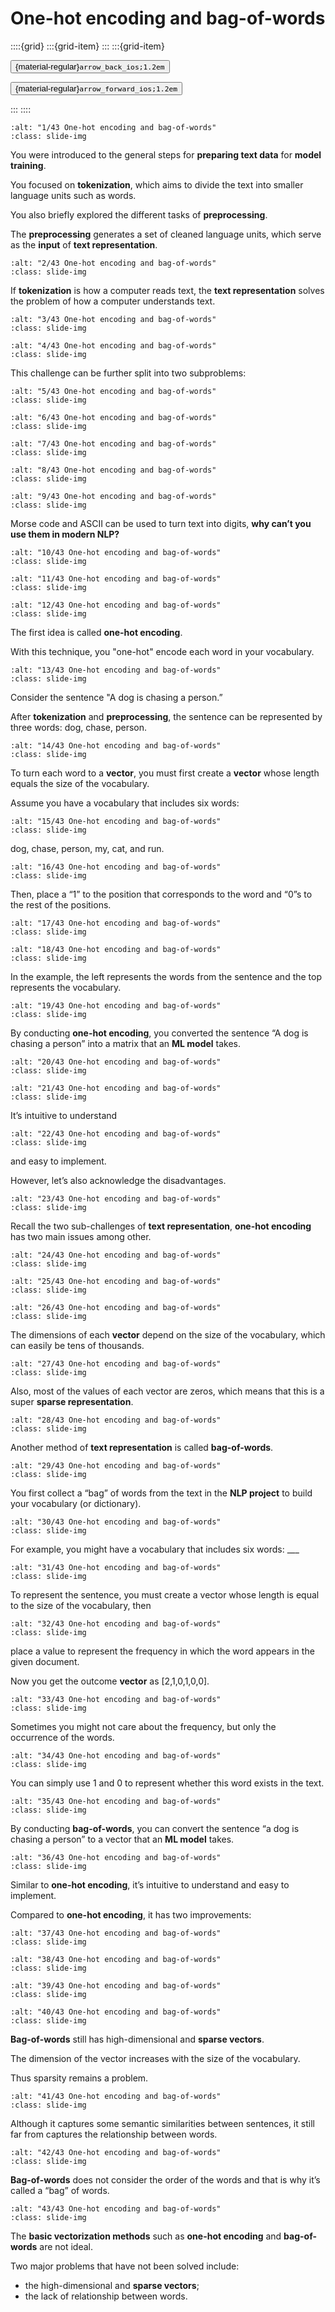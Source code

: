 # One-hot encoding and bag-of-words

<aside class="margin sidebar">

::::{grid}
:::{grid-item}
:::
:::{grid-item}
<div id="slide-controls" class="btn-toolbar justify-content-between">

<button id="arrow_back" class="sd-btn">{material-regular}`arrow_back_ios;1.2em`</button>

<button id="arrow_forward" class="sd-btn">{material-regular}`arrow_forward_ios;1.2em`</button>
</div>
:::
::::
</aside>
<div class="slides">
<div>

```{image} ../../../images/gcp_courses/nlp_on_gcp/text_representation/one_hot_encoding_and_bag_of_words/001.jpg
:alt: "1/43 One-hot encoding and bag-of-words"
:class: slide-img
```
<div class="cell tag_remove-input tag_output_scroll docutils container">
<div class="cell_output docutils container">

You were introduced to the general steps for **preparing text data** for **model training**. 

You focused on **tokenization**, which aims to divide the text into smaller language units such as words. 

You also briefly explored the different tasks of **preprocessing**. 

The **preprocessing** generates a set of cleaned language units, which serve as the **input** of **text representation**.
</div>
</div>
</div>
</div>
<div class="slides">
<div>

```{image} ../../../images/gcp_courses/nlp_on_gcp/text_representation/one_hot_encoding_and_bag_of_words/002.jpg
:alt: "2/43 One-hot encoding and bag-of-words"
:class: slide-img
```
<div class="cell tag_remove-input tag_output_scroll docutils container">
<div class="cell_output docutils container">

If **tokenization** is how a computer reads text, the **text representation** solves the problem of how a computer understands text.
</div>
</div>
</div>
</div>
<div class="slides">
<div>

```{image} ../../../images/gcp_courses/nlp_on_gcp/text_representation/one_hot_encoding_and_bag_of_words/003.jpg
:alt: "3/43 One-hot encoding and bag-of-words"
:class: slide-img
```
<div class="cell tag_remove-input tag_output_scroll docutils container">
<div class="cell_output docutils container">


</div>
</div>
</div>
</div>
<div class="slides">
<div>

```{image} ../../../images/gcp_courses/nlp_on_gcp/text_representation/one_hot_encoding_and_bag_of_words/004.jpg
:alt: "4/43 One-hot encoding and bag-of-words"
:class: slide-img
```
<div class="cell tag_remove-input tag_output_scroll docutils container">
<div class="cell_output docutils container">

This challenge can be further split into two subproblems:
</div>
</div>
</div>
</div>
<div class="slides">
<div>

```{image} ../../../images/gcp_courses/nlp_on_gcp/text_representation/one_hot_encoding_and_bag_of_words/005.jpg
:alt: "5/43 One-hot encoding and bag-of-words"
:class: slide-img
```
<div class="cell tag_remove-input tag_output_scroll docutils container">
<div class="cell_output docutils container">


</div>
</div>
</div>
</div>
<div class="slides">
<div>

```{image} ../../../images/gcp_courses/nlp_on_gcp/text_representation/one_hot_encoding_and_bag_of_words/006.jpg
:alt: "6/43 One-hot encoding and bag-of-words"
:class: slide-img
```
<div class="cell tag_remove-input tag_output_scroll docutils container">
<div class="cell_output docutils container">


</div>
</div>
</div>
</div>
<div class="slides">
<div>

```{image} ../../../images/gcp_courses/nlp_on_gcp/text_representation/one_hot_encoding_and_bag_of_words/007.jpg
:alt: "7/43 One-hot encoding and bag-of-words"
:class: slide-img
```
<div class="cell tag_remove-input tag_output_scroll docutils container">
<div class="cell_output docutils container">


</div>
</div>
</div>
</div>
<div class="slides">
<div>

```{image} ../../../images/gcp_courses/nlp_on_gcp/text_representation/one_hot_encoding_and_bag_of_words/008.jpg
:alt: "8/43 One-hot encoding and bag-of-words"
:class: slide-img
```
<div class="cell tag_remove-input tag_output_scroll docutils container">
<div class="cell_output docutils container">


</div>
</div>
</div>
</div>
<div class="slides">
<div>

```{image} ../../../images/gcp_courses/nlp_on_gcp/text_representation/one_hot_encoding_and_bag_of_words/011.jpg
:alt: "9/43 One-hot encoding and bag-of-words"
:class: slide-img
```
<div class="cell tag_remove-input tag_output_scroll docutils container">
<div class="cell_output docutils container">

Morse code and ASCII can be used to turn text into digits, **why can’t you use them in modern NLP?**
</div>
</div>
</div>
</div>
<div class="slides">
<div>

```{image} ../../../images/gcp_courses/nlp_on_gcp/text_representation/one_hot_encoding_and_bag_of_words/017.jpg
:alt: "10/43 One-hot encoding and bag-of-words"
:class: slide-img
```
<div class="cell tag_remove-input tag_output_scroll docutils container">
<div class="cell_output docutils container">


</div>
</div>
</div>
</div>
<div class="slides">
<div>

```{image} ../../../images/gcp_courses/nlp_on_gcp/text_representation/one_hot_encoding_and_bag_of_words/019.jpg
:alt: "11/43 One-hot encoding and bag-of-words"
:class: slide-img
```
<div class="cell tag_remove-input tag_output_scroll docutils container">
<div class="cell_output docutils container">


</div>
</div>
</div>
</div>
<div class="slides">
<div>

```{image} ../../../images/gcp_courses/nlp_on_gcp/text_representation/one_hot_encoding_and_bag_of_words/021.jpg
:alt: "12/43 One-hot encoding and bag-of-words"
:class: slide-img
```
<div class="cell tag_remove-input tag_output_scroll docutils container">
<div class="cell_output docutils container">

The first idea is called **one-hot encoding**. 

With this technique, you "one-hot" encode each word in your vocabulary.
</div>
</div>
</div>
</div>
<div class="slides">
<div>

```{image} ../../../images/gcp_courses/nlp_on_gcp/text_representation/one_hot_encoding_and_bag_of_words/023.jpg
:alt: "13/43 One-hot encoding and bag-of-words"
:class: slide-img
```
<div class="cell tag_remove-input tag_output_scroll docutils container">
<div class="cell_output docutils container">

Consider the sentence "A dog is chasing a person.” 

After **tokenization** and **preprocessing**, the sentence can be represented by three words: dog, chase, person.
</div>
</div>
</div>
</div>
<div class="slides">
<div>

```{image} ../../../images/gcp_courses/nlp_on_gcp/text_representation/one_hot_encoding_and_bag_of_words/024.jpg
:alt: "14/43 One-hot encoding and bag-of-words"
:class: slide-img
```
<div class="cell tag_remove-input tag_output_scroll docutils container">
<div class="cell_output docutils container">

To turn each word to a **vector**, you must first create a **vector** whose length equals the size of the vocabulary. 

Assume you have a vocabulary that includes six words:
</div>
</div>
</div>
</div>
<div class="slides">
<div>

```{image} ../../../images/gcp_courses/nlp_on_gcp/text_representation/one_hot_encoding_and_bag_of_words/025.jpg
:alt: "15/43 One-hot encoding and bag-of-words"
:class: slide-img
```
<div class="cell tag_remove-input tag_output_scroll docutils container">
<div class="cell_output docutils container">

dog, chase, person, my, cat, and run.
</div>
</div>
</div>
</div>
<div class="slides">
<div>

```{image} ../../../images/gcp_courses/nlp_on_gcp/text_representation/one_hot_encoding_and_bag_of_words/026.jpg
:alt: "16/43 One-hot encoding and bag-of-words"
:class: slide-img
```
<div class="cell tag_remove-input tag_output_scroll docutils container">
<div class="cell_output docutils container">

Then, place a “1” to the position that corresponds to the word and “0”s to the rest of the positions.
</div>
</div>
</div>
</div>
<div class="slides">
<div>

```{image} ../../../images/gcp_courses/nlp_on_gcp/text_representation/one_hot_encoding_and_bag_of_words/027.jpg
:alt: "17/43 One-hot encoding and bag-of-words"
:class: slide-img
```
<div class="cell tag_remove-input tag_output_scroll docutils container">
<div class="cell_output docutils container">


</div>
</div>
</div>
</div>
<div class="slides">
<div>

```{image} ../../../images/gcp_courses/nlp_on_gcp/text_representation/one_hot_encoding_and_bag_of_words/033.jpg
:alt: "18/43 One-hot encoding and bag-of-words"
:class: slide-img
```
<div class="cell tag_remove-input tag_output_scroll docutils container">
<div class="cell_output docutils container">

In the example, the left represents the words from the sentence and the top represents the vocabulary.
</div>
</div>
</div>
</div>
<div class="slides">
<div>

```{image} ../../../images/gcp_courses/nlp_on_gcp/text_representation/one_hot_encoding_and_bag_of_words/034.jpg
:alt: "19/43 One-hot encoding and bag-of-words"
:class: slide-img
```
<div class="cell tag_remove-input tag_output_scroll docutils container">
<div class="cell_output docutils container">

By conducting **one-hot encoding**, you converted the sentence “A dog is chasing a person” into a matrix that an **ML model** takes.
</div>
</div>
</div>
</div>
<div class="slides">
<div>

```{image} ../../../images/gcp_courses/nlp_on_gcp/text_representation/one_hot_encoding_and_bag_of_words/035.jpg
:alt: "20/43 One-hot encoding and bag-of-words"
:class: slide-img
```
<div class="cell tag_remove-input tag_output_scroll docutils container">
<div class="cell_output docutils container">


</div>
</div>
</div>
</div>
<div class="slides">
<div>

```{image} ../../../images/gcp_courses/nlp_on_gcp/text_representation/one_hot_encoding_and_bag_of_words/036.jpg
:alt: "21/43 One-hot encoding and bag-of-words"
:class: slide-img
```
<div class="cell tag_remove-input tag_output_scroll docutils container">
<div class="cell_output docutils container">

It’s intuitive to understand
</div>
</div>
</div>
</div>
<div class="slides">
<div>

```{image} ../../../images/gcp_courses/nlp_on_gcp/text_representation/one_hot_encoding_and_bag_of_words/037.jpg
:alt: "22/43 One-hot encoding and bag-of-words"
:class: slide-img
```
<div class="cell tag_remove-input tag_output_scroll docutils container">
<div class="cell_output docutils container">

and easy to implement. 

However, let’s also acknowledge the disadvantages.
</div>
</div>
</div>
</div>
<div class="slides">
<div>

```{image} ../../../images/gcp_courses/nlp_on_gcp/text_representation/one_hot_encoding_and_bag_of_words/038.jpg
:alt: "23/43 One-hot encoding and bag-of-words"
:class: slide-img
```
<div class="cell tag_remove-input tag_output_scroll docutils container">
<div class="cell_output docutils container">

Recall the two sub-challenges of **text representation**, **one-hot encoding** has two main issues among other.
</div>
</div>
</div>
</div>
<div class="slides">
<div>

```{image} ../../../images/gcp_courses/nlp_on_gcp/text_representation/one_hot_encoding_and_bag_of_words/039.jpg
:alt: "24/43 One-hot encoding and bag-of-words"
:class: slide-img
```
<div class="cell tag_remove-input tag_output_scroll docutils container">
<div class="cell_output docutils container">


</div>
</div>
</div>
</div>
<div class="slides">
<div>

```{image} ../../../images/gcp_courses/nlp_on_gcp/text_representation/one_hot_encoding_and_bag_of_words/040.jpg
:alt: "25/43 One-hot encoding and bag-of-words"
:class: slide-img
```
<div class="cell tag_remove-input tag_output_scroll docutils container">
<div class="cell_output docutils container">


</div>
</div>
</div>
</div>
<div class="slides">
<div>

```{image} ../../../images/gcp_courses/nlp_on_gcp/text_representation/one_hot_encoding_and_bag_of_words/043.jpg
:alt: "26/43 One-hot encoding and bag-of-words"
:class: slide-img
```
<div class="cell tag_remove-input tag_output_scroll docutils container">
<div class="cell_output docutils container">

The dimensions of each **vector** depend on the size of the vocabulary, which can easily be tens of thousands.
</div>
</div>
</div>
</div>
<div class="slides">
<div>

```{image} ../../../images/gcp_courses/nlp_on_gcp/text_representation/one_hot_encoding_and_bag_of_words/044.jpg
:alt: "27/43 One-hot encoding and bag-of-words"
:class: slide-img
```
<div class="cell tag_remove-input tag_output_scroll docutils container">
<div class="cell_output docutils container">

Also, most of the values of each vector are zeros, which means that this is a super **sparse representation**.
</div>
</div>
</div>
</div>
<div class="slides">
<div>

```{image} ../../../images/gcp_courses/nlp_on_gcp/text_representation/one_hot_encoding_and_bag_of_words/051.jpg
:alt: "28/43 One-hot encoding and bag-of-words"
:class: slide-img
```
<div class="cell tag_remove-input tag_output_scroll docutils container">
<div class="cell_output docutils container">

Another method of **text representation** is called **bag-of-words**.
</div>
</div>
</div>
</div>
<div class="slides">
<div>

```{image} ../../../images/gcp_courses/nlp_on_gcp/text_representation/one_hot_encoding_and_bag_of_words/052.jpg
:alt: "29/43 One-hot encoding and bag-of-words"
:class: slide-img
```
<div class="cell tag_remove-input tag_output_scroll docutils container">
<div class="cell_output docutils container">

You first collect a “bag” of words from the text in the **NLP project** to build your vocabulary (or dictionary).
</div>
</div>
</div>
</div>
<div class="slides">
<div>

```{image} ../../../images/gcp_courses/nlp_on_gcp/text_representation/one_hot_encoding_and_bag_of_words/053.jpg
:alt: "30/43 One-hot encoding and bag-of-words"
:class: slide-img
```
<div class="cell tag_remove-input tag_output_scroll docutils container">
<div class="cell_output docutils container">

For example, you might have a vocabulary that includes six words: ___
</div>
</div>
</div>
</div>
<div class="slides">
<div>

```{image} ../../../images/gcp_courses/nlp_on_gcp/text_representation/one_hot_encoding_and_bag_of_words/055.jpg
:alt: "31/43 One-hot encoding and bag-of-words"
:class: slide-img
```
<div class="cell tag_remove-input tag_output_scroll docutils container">
<div class="cell_output docutils container">

To represent the sentence, you must create a vector whose length is equal to the size of the vocabulary, then
</div>
</div>
</div>
</div>
<div class="slides">
<div>

```{image} ../../../images/gcp_courses/nlp_on_gcp/text_representation/one_hot_encoding_and_bag_of_words/061.jpg
:alt: "32/43 One-hot encoding and bag-of-words"
:class: slide-img
```
<div class="cell tag_remove-input tag_output_scroll docutils container">
<div class="cell_output docutils container">

place a value to represent the frequency in which the word appears in the given document.

Now you get the outcome **vector** as [2,1,0,1,0,0].
</div>
</div>
</div>
</div>
<div class="slides">
<div>

```{image} ../../../images/gcp_courses/nlp_on_gcp/text_representation/one_hot_encoding_and_bag_of_words/062.jpg
:alt: "33/43 One-hot encoding and bag-of-words"
:class: slide-img
```
<div class="cell tag_remove-input tag_output_scroll docutils container">
<div class="cell_output docutils container">

Sometimes you might not care about the frequency, but only the occurrence of the words.
</div>
</div>
</div>
</div>
<div class="slides">
<div>

```{image} ../../../images/gcp_courses/nlp_on_gcp/text_representation/one_hot_encoding_and_bag_of_words/063.jpg
:alt: "34/43 One-hot encoding and bag-of-words"
:class: slide-img
```
<div class="cell tag_remove-input tag_output_scroll docutils container">
<div class="cell_output docutils container">

You can simply use 1 and 0 to represent whether this word exists in the text.
</div>
</div>
</div>
</div>
<div class="slides">
<div>

```{image} ../../../images/gcp_courses/nlp_on_gcp/text_representation/one_hot_encoding_and_bag_of_words/064.jpg
:alt: "35/43 One-hot encoding and bag-of-words"
:class: slide-img
```
<div class="cell tag_remove-input tag_output_scroll docutils container">
<div class="cell_output docutils container">

By conducting **bag-of-words**, you can convert the sentence “a dog is chasing a person” to a vector that an **ML model** takes.
</div>
</div>
</div>
</div>
<div class="slides">
<div>

```{image} ../../../images/gcp_courses/nlp_on_gcp/text_representation/one_hot_encoding_and_bag_of_words/065.jpg
:alt: "36/43 One-hot encoding and bag-of-words"
:class: slide-img
```
<div class="cell tag_remove-input tag_output_scroll docutils container">
<div class="cell_output docutils container">

Similar to **one-hot encoding**, it’s intuitive to understand and easy to implement. 

Compared to **one-hot encoding**, it has two improvements:
</div>
</div>
</div>
</div>
<div class="slides">
<div>

```{image} ../../../images/gcp_courses/nlp_on_gcp/text_representation/one_hot_encoding_and_bag_of_words/066.jpg
:alt: "37/43 One-hot encoding and bag-of-words"
:class: slide-img
```
<div class="cell tag_remove-input tag_output_scroll docutils container">
<div class="cell_output docutils container">


</div>
</div>
</div>
</div>
<div class="slides">
<div>

```{image} ../../../images/gcp_courses/nlp_on_gcp/text_representation/one_hot_encoding_and_bag_of_words/067.jpg
:alt: "38/43 One-hot encoding and bag-of-words"
:class: slide-img
```
<div class="cell tag_remove-input tag_output_scroll docutils container">
<div class="cell_output docutils container">


</div>
</div>
</div>
</div>
<div class="slides">
<div>

```{image} ../../../images/gcp_courses/nlp_on_gcp/text_representation/one_hot_encoding_and_bag_of_words/068.jpg
:alt: "39/43 One-hot encoding and bag-of-words"
:class: slide-img
```
<div class="cell tag_remove-input tag_output_scroll docutils container">
<div class="cell_output docutils container">


</div>
</div>
</div>
</div>
<div class="slides">
<div>

```{image} ../../../images/gcp_courses/nlp_on_gcp/text_representation/one_hot_encoding_and_bag_of_words/069.jpg
:alt: "40/43 One-hot encoding and bag-of-words"
:class: slide-img
```
<div class="cell tag_remove-input tag_output_scroll docutils container">
<div class="cell_output docutils container">

**Bag-of-words** still has high-dimensional and **sparse vectors**. 

The dimension of the vector increases with the size of the vocabulary.

Thus sparsity remains a problem.
</div>
</div>
</div>
</div>
<div class="slides">
<div>

```{image} ../../../images/gcp_courses/nlp_on_gcp/text_representation/one_hot_encoding_and_bag_of_words/070.jpg
:alt: "41/43 One-hot encoding and bag-of-words"
:class: slide-img
```
<div class="cell tag_remove-input tag_output_scroll docutils container">
<div class="cell_output docutils container">

Although it captures some semantic similarities between sentences, it still far from captures the relationship between words.
</div>
</div>
</div>
</div>
<div class="slides">
<div>

```{image} ../../../images/gcp_courses/nlp_on_gcp/text_representation/one_hot_encoding_and_bag_of_words/072.jpg
:alt: "42/43 One-hot encoding and bag-of-words"
:class: slide-img
```
<div class="cell tag_remove-input tag_output_scroll docutils container">
<div class="cell_output docutils container">

**Bag-of-words** does not consider the order of the words and that is why it’s called a “bag” of words.
</div>
</div>
</div>
</div>
<div class="slides">
<div>

```{image} ../../../images/gcp_courses/nlp_on_gcp/text_representation/one_hot_encoding_and_bag_of_words/076.jpg
:alt: "43/43 One-hot encoding and bag-of-words"
:class: slide-img
```
<div class="cell tag_remove-input tag_output_scroll docutils container">
<div class="cell_output docutils container">

The **basic vectorization methods** such as **one-hot encoding** and **bag-of-words** are not ideal.

Two major problems that have not been solved include: 
* the high-dimensional and **sparse vectors**; 
* the lack of relationship between words.
</div>
</div>
</div>
</div>
